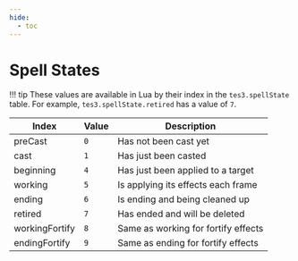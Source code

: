 ```yaml
---
hide:
  - toc
---
```


# Spell States

!!! tip
	These values are available in Lua by their index in the `tes3.spellState` table. For example, `tes3.spellState.retired` has a value of `7`.

Index          | Value | Description
-------------- | ----- | -----------------------------------
preCast        | `0`   | Has not been cast yet
cast           | `1`   | Has just been casted
beginning      | `4`   | Has just been applied to a target
working        | `5`   | Is applying its effects each frame
ending         | `6`   | Is ending and being cleaned up
retired        | `7`   | Has ended and will be deleted
workingFortify | `8`   | Same as working for fortify effects
endingFortify  | `9`   | Same as ending for fortify effects
